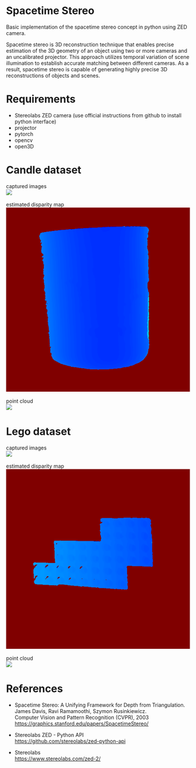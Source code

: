 # Spacetime Stereo
Basic implementation of the spacetime stereo concept in python using ZED camera.

Spacetime stereo is 3D reconstruction  technique that enables precise estimation of the 3D geometry of an object using two or more cameras and an uncalibrated projector. This approach utilizes temporal variation of scene illumination to establish accurate matching between different cameras. As a result, spacetime stereo is capable of generating highly precise 3D reconstructions of objects and scenes.

# Requirements
 - Stereolabs ZED camera (use official instructions from github to install python interface)
 - projector
 - pytorch
 - opencv
 - open3D

# Candle dataset
captured images  
![](docs/candle_projector_pattern.png)

estimated disparity map  
![](docs/candle_disparity.png)

point cloud  
![](docs/candle_3d_anim.png)

# Lego dataset
captured images  
![](docs/lego_projector_pattern.png)

estimated disparity map  
![](docs/lego_disparity.png)

point cloud  
![](docs/lego_3d_anim.png)


# References 
- Spacetime Stereo: A Unifying Framework for Depth from Triangulation.  
  James Davis, Ravi Ramamoothi, Szymon Rusinkiewicz.   
Computer Vision and Pattern Recognition (CVPR), 2003  
https://graphics.stanford.edu/papers/SpacetimeStereo/

- Stereolabs ZED - Python API  
https://github.com/stereolabs/zed-python-api

- Stereolabs  
https://www.stereolabs.com/zed-2/